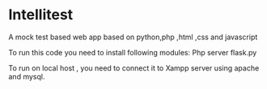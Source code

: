 # Intellitest
A mock test based web app based on python,php ,html ,css and javascript

To run this code you need to install following modules:
Php server
flask.py

To run on local host , you need to connect it to Xampp server using apache and mysql.
